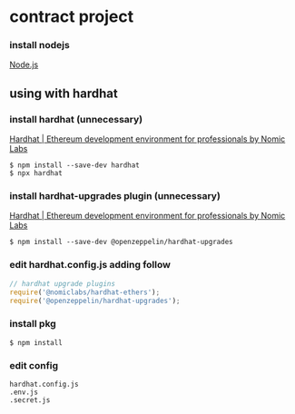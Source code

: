 # contract project

### install nodejs
[Node.js](https://nodejs.org/en/)


## using with hardhat

### install hardhat (unnecessary)
[Hardhat | Ethereum development environment for professionals by Nomic Labs](https://hardhat.org/)
```shell script
$ npm install --save-dev hardhat
$ npx hardhat
```

### install hardhat-upgrades plugin (unnecessary)
[Hardhat | Ethereum development environment for professionals by Nomic Labs](https://hardhat.org/)
```shell script
$ npm install --save-dev @openzeppelin/hardhat-upgrades
```

### edit hardhat.config.js adding follow
```js
// hardhat upgrade plugins
require('@nomiclabs/hardhat-ethers');
require('@openzeppelin/hardhat-upgrades');
```

### install pkg
```shell script
$ npm install
```

### edit config
`hardhat.config.js`  
`.env.js`  
`.secret.js`
